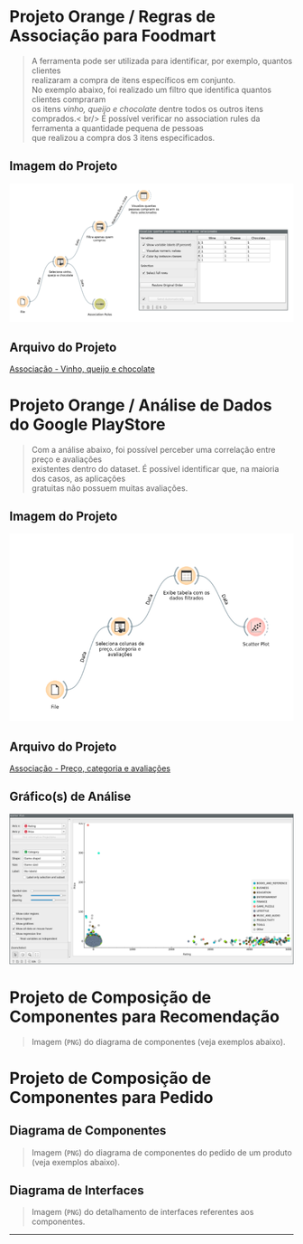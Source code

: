 # Projeto Orange / Regras de Associação para Foodmart

> A ferramenta pode ser utilizada para identificar, por exemplo, quantos clientes<br />
> realizaram a compra de itens específicos em conjunto.<br />
> No exemplo abaixo, foi realizado um filtro que identifica quantos clientes compraram <br />
> os itens *vinho, queijo e chocolate* dentre todos os outros itens comprados.< br/>
> É possível verificar no association rules da ferramenta a quantidade pequena de pessoas<br />
> que realizou a compra dos 3 itens especificados.

## Imagem do Projeto
![Associação - Vinho, queijo e chocolate](images/tarefa_foodmart_resultado.png)

## Arquivo do Projeto
[Associação - Vinho, queijo e chocolate](orange/tarefa-foodmart.ows)

# Projeto Orange / Análise de Dados do Google PlayStore

> Com a análise abaixo, foi possível perceber uma correlação entre preço e avaliações<br />
> existentes dentro do dataset. É possível identificar que, na maioria dos casos, as aplicações<br />
> gratuitas não possuem muitas avaliações.<br />

## Imagem do Projeto
![Associação - Preço, categoria e avaliações](images/tarefa_google_play.png)

## Arquivo do Projeto
[Associação - Preço, categoria e avaliações](orange/tarefa_googleplay.ows)

## Gráfico(s) de Análise
![Associação - Preço, categoria e avaliações](images/tarefa_google_play_graph.png)

# Projeto de Composição de Componentes para Recomendação

> Imagem (`PNG`) do diagrama de componentes (veja exemplos abaixo).

# Projeto de Composição de Componentes para Pedido

## Diagrama de Componentes

> Imagem (`PNG`) do diagrama de componentes do pedido de um produto (veja exemplos abaixo).

## Diagrama de Interfaces

> Imagem (`PNG`) do detalhamento de interfaces referentes aos componentes.

<hr>